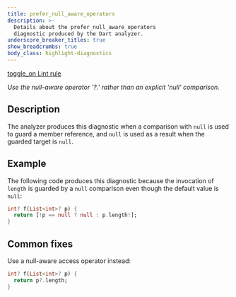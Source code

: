 ```yaml
---
title: prefer_null_aware_operators
description: >-
  Details about the prefer_null_aware_operators
  diagnostic produced by the Dart analyzer.
underscore_breaker_titles: true
show_breadcrumbs: true
body_class: highlight-diagnostics
---
```


<div class="tags">
  <a class="tag-label"
      href="/tools/linter-rules/prefer_null_aware_operators"
      title="Learn about the lint rule that enables this diagnostic."
      aria-label="Learn about the lint rule that enables this diagnostic."
      target="_blank">
    <span class="material-symbols" aria-hidden="true">toggle_on</span>
    <span>Lint rule</span>
  </a>
</div>

_Use the null-aware operator '?.' rather than an explicit 'null' comparison._

## Description

The analyzer produces this diagnostic when a comparison with `null` is
used to guard a member reference, and `null` is used as a result when the
guarded target is `null`.

## Example

The following code produces this diagnostic because the invocation of
`length` is guarded by a `null` comparison even though the default value
is `null`:

```dart
int? f(List<int>? p) {
  return [!p == null ? null : p.length!];
}
```

## Common fixes

Use a null-aware access operator instead:

```dart
int? f(List<int>? p) {
  return p?.length;
}
```
